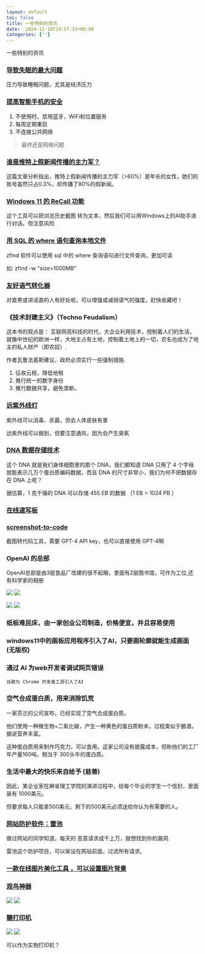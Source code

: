 ```yaml
---
layout: default
toc: false
title: 一些特别的资讯
date:  2024-12-18T14:57:33+08:00
categories: ['']
---
```


一些特别的资讯
<!--more-->


### [导致失眠的最大问题](https://www.businessinsider.com/sleep-loss-deprivation-america-reasons-health-inequality-economic-stress-money-2024-5)


压力导致睡眠问题，尤其是经济压力

### [提高智能手机的安全](https://s3.documentcloud.org/documents/21018353/nsa-mobile-device-best-practices.pdf) 


1. 不使用时，禁用蓝牙，WiFi和位置服务
2. 每周定期重启
3. 不连接公共网络

> 最终还是网络问题


### [谁是推特上假新闻传播的主力军？](https://arstechnica.com/science/2024/05/key-misinformation-superspreaders-on-twitter-older-women/)

这篇文章分析指出，推特上假新闻传播的主力军（>60%）是年长的女性，她们的账号虽然只占0.3%，却传播了80%的假新闻。

### [Windows 11 的 ReCall 功能](https://github.com/xaitax/TotalRecall)

这个工具可以把浏览历史截图 转为文本，然后我们可以用Windows上的AI助手进行对话。但注意风险


### [用 SQL 的 where 语句查询本地文件](https://github.com/laktak/zfind)

zfind 软件可以使用 sql 中的 where 查询语句进行文件查询，更加可读

如: zfind -w "size>1000MB"

### [友好语气转化器](https://goblin.tools/Formalizer)

对直男或讲话直的人有好处啦，可以增强或减弱语气的强度，赶快收藏吧！


### 《技术封建主义》（Techno Feudalism）

这本书的观点是： 互联网高科技的时代，大企业利用技术，控制着人们的生活，就像中世纪的欧洲一样，大地主占有土地，控制着土地上的一切，农名也成为了地主的私人财产（即农奴）.

作者瓦鲁法基斯建议，政府必须实行一些强制措施.
1. 征收云税，降低地租
2. 推行统一的数字身份
3. 推行数据共享，避免垄断。

### [远紫外线灯](https://www.vox.com/the-highlight/23972651/ultraviolet-disinfection-germicide-far-uv)

紫外线可以消毒、杀菌，但会人体皮肤有害

远紫外线可以做到，但要注意通风，因为会产生臭氧

###  [DNA 数据存储技术](https://kilobaser.com/post/dna-data-storage)
这个 DNA 就是我们身体细胞里的那个 DNA，我们都知道 DNA 只用了 4 个字母就能表示几万个蛋白质编码数据，而且 DNA 的尺寸非常小，我们为何不把数据存在 DNA 上呢？

据估算，1 克干燥的 DNA 可以存储 455 EB 的数据 （1 EB = 1024 PB ）

### [在线速写板](https://www.suxieban.com/index.html#)

### [screenshot-to-code](https://github.com/abi/screenshot-to-code)

截图转代码工具，需要 GPT-4 API key，也可以直接使用 GPT-4啊


###  OpenAI 的总部
OpenAI总部是由3层食品厂改建的很不起眼，里面有2层图书馆，可作为工位,还有科学家的相册

![](images/2024-12-18-15-00-15.png)
![](../images/2024-12-18-15-00-15.png)

![](images/2024-12-18-15-02-58.png)
![](../images/2024-12-18-15-02-58.png)

### 纸板难民床，由一家创业公司制造，价格便宜，并且容易使用

### windows11中的画板应用程序引入了AI，只要画轮廓就能生成画面 (无版权)

### 通过 AI 为web开发者调试网页错误

    谷歌为 Chrome 开发者工具引入了AI

### 空气合成蛋白质，用来消除饥荒

一家芬兰的公司宣布，已经实现了空气合成蛋白质。

他们使用一种微生物+二氧化碳，产生一种黄色的蛋白质粉末，过程类似于酿酒，据说营养丰富。

这种蛋白质用来制作巧克力，可以食用。这家公司没有披露成本，但称他们的工厂年产量160吨，相当于 300头牛的蛋白质。

### 生活中最大的快乐来自给予 (慈善)

因此，某企业家在麻省理工学院的演讲过程中，给每个毕业的学生一个信封，里面装有 1000美元。

但要求每人只能拿500美元，剩下的500美元必须送给你认为有需要的人。

### [网站防护软件：雷池](https://github.com/chaitin/SafeLine)

做过网站的同学知道，每天的 恶意请求成千上万，就想找到你的漏洞.

雷池这个防护项目，可以架设在网站前面，过滤所有请求。

### [一款在线图片美化工具 ，可以设置图片背景](https://socialscreenshots.com/editor)


### [观鸟神器](https://www.newsweek.com/woman-creates-wearable-contraption-watch-birds-close-1998391)

![](images/2024-12-31-15-46-34.png)
![](../images/2024-12-31-15-46-34.png)

### [糖打印机](https://candyfab.org/)

![](images/2024-12-31-15-53-40.png)
![](../images/2024-12-31-15-53-40.png)

可以作为实物打印机？